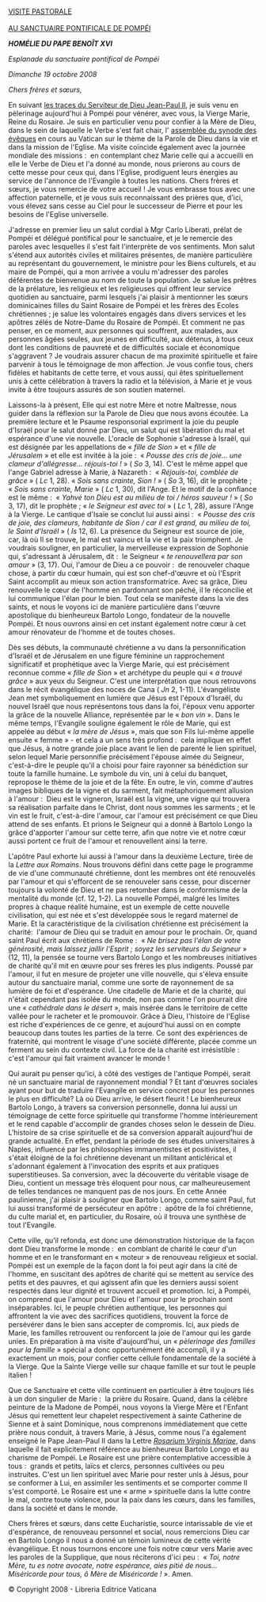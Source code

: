 [VISITE PASTORALE\
\
AU SANCTUAIRE PONTIFICALE DE POMPÉI](/content/benedict-xvi/fr/travels/2008/index_pompei.html)

***HOMÉLIE DU PAPE BENOÎT XVI***

*Esplanade du sanctuaire pontifical de Pompéi*

*Dimanche 19 octobre 2008*

*Chers frères et sœurs,*

En suivant [les traces du Serviteur de Dieu Jean-Paul II](/content/john-paul-ii/fr/travels/sub_index2003/trav_pompei-2003.html), je suis venu en pèlerinage aujourd'hui à Pompéi pour vénérer, avec vous, la Vierge Marie, Reine du Rosaire. Je suis en particulier venu pour confier à la Mère de Dieu, dans le sein de laquelle le Verbe s'est fait chair, l' [assemblée du synode des évêques](http://www.vatican.va/roman_curia/synod/index_fr.htm) en cours au Vatican sur le thème de la Parole de Dieu dans la vie et dans la mission de l'Eglise. Ma visite coïncide également avec la journée mondiale des missions :  en contemplant chez Marie celle qui a accueilli en elle le Verbe de Dieu et l'a donné au monde, nous prierons au cours de cette messe pour ceux qui, dans l'Eglise, prodiguent leurs énergies au service de l'annonce de l'Evangile à toutes les nations. Chers frères et sœurs, je vous remercie de votre accueil ! Je vous embrasse tous avec une affection paternelle, et je vous suis reconnaissant des prières que, d'ici, vous élevez sans cesse au Ciel pour le successeur de Pierre et pour les besoins de l'Eglise universelle.

J'adresse en premier lieu un salut cordial à Mgr Carlo Liberati, prélat de Pompéi et délégué pontifical pour le sanctuaire, et je le remercie des paroles avec lesquelles il s'est fait l'interprète de vos sentiments. Mon salut s'étend aux autorités civiles et militaires présentes, de manière particulière au représentant du gouvernement, le ministre pour les Biens culturels, et au maire de Pompéi, qui a mon arrivée a voulu m'adresser des paroles déférentes de bienvenue au nom de toute la population. Je salue les prêtres de la prélature, les religieux et les religieuses qui offrent leur service quotidien au sanctuaire, parmi lesquels j'ai plaisir à mentionner les sœurs dominicaines filles du Saint Rosaire de Pompéi et les frères des Ecoles chrétiennes ; je salue les volontaires engagés dans divers services et les apôtres zélés de Notre-Dame du Rosaire de Pompéi. Et comment ne pas penser, en ce moment, aux personnes qui souffrent, aux malades, aux personnes âgées seules, aux jeunes en difficulté, aux détenus, à tous ceux dont les conditions de pauvreté et de difficultés sociale et économique s'aggravent ? Je voudrais assurer chacun de ma proximité spirituelle et faire parvenir à tous le témoignage de mon affection. Je vous confie tous, chers fidèles et habitants de cette terre, et vous aussi, qui êtes spirituellement unis à cette célébration à travers la radio et la télévision, à Marie et je vous invite à être toujours assurés de son soutien maternel.

Laissons-la à présent, Elle qui est notre Mère et notre Maîtresse, nous guider dans la réflexion sur la Parole de Dieu que nous avons écoutée. La première lecture et le Psaume responsorial expriment la joie du peuple d'Israël pour le salut donné par Dieu, un salut qui est libération du mal et espérance d'une vie nouvelle. L'oracle de Sophonie s'adresse à Israël, qui est désignée par les appellations de « *fille de Sion* » et « *fille de Jérusalem* » et elle est invitée à la joie :  « *Pousse des cris de joie... une clameur d'allégresse... réjouis-toi !* » ( *So* 3, 14). C'est le même appel que l'ange Gabriel adresse à Marie, à Nazareth :  « *Réjouis-toi, comblée de grâce* » ( *Lc* 1, 28). « *Sois sans crainte, Sion !* » ( *So* 3, 16), dit le prophète ; « *Sois sans crainte, Marie* » ( *Lc* 1, 30), dit l'Ange. Et le motif de la confiance est le même :  « *Yahvé ton Dieu est au milieu de toi / héros sauveur !* » ( *So* 3, 17), dit le prophète ; « *le Seigneur est avec toi* » ( *Lc* 1, 28), assure l'Ange à la Vierge. Le cantique d'Isaïe se conclut lui aussi ainsi :  « *Pousse des cris de joie, des clameurs, habitante de Sion / car il est grand, au milieu de toi, le Saint d'Israël* » ( *Is* 12, 6). La présence du Seigneur est source de joie, car, là où Il se trouve, le mal est vaincu et la vie et la paix triomphent. Je voudrais souligner, en particulier, la merveilleuse expression de Sophonie qui, s'adressant à Jérusalem, dit :  le Seigneur « *te renouvellera par son amour* » (3, 17). Oui, l'amour de Dieu a ce pouvoir :  de renouveler chaque chose, à partir du cœur humain, qui est son chef-d'œuvre et où l'Esprit Saint accomplit au mieux son action transformatrice. Avec sa grâce, Dieu renouvelle le cœur de l'homme en pardonnant son péché, il le réconcilie et lui communique l'élan pour le bien. Tout cela se manifeste dans la vie des saints, et nous le voyons ici de manière particulière dans l'œuvre apostolique du bienheureux Bartolo Longo, fondateur de la nouvelle Pompéi. Et nous ouvrons ainsi en cet instant également notre cœur à cet amour rénovateur de l'homme et de toutes choses.

Dès ses débuts, la communauté chrétienne a vu dans la personnification d'Israël et de Jérusalem en une figure féminine un rapprochement significatif et prophétique avec la Vierge Marie, qui est précisément reconnue comme « *fille de Sion* » et archétype du peuple qui « *a trouvé grâce* » aux yeux du Seigneur. C'est une interprétation que nous retrouvons dans le récit évangélique des noces de Cana ( *Jn* 2, 1-11). L'évangéliste Jean met symboliquement en lumière que Jésus est l'époux d'Israël, du nouvel Israël que nous représentons tous dans la foi, l'époux venu apporter la grâce de la nouvelle Alliance, représentée par le « *bon vin* ». Dans le même temps, l'Evangile souligne également le rôle de Marie, qui est appelée au début « *la mère de Jésus* », mais que son Fils lui-même appelle ensuite « femme » - et cela a un sens très profond :  cela implique en effet que Jésus, à notre grande joie place avant le lien de parenté le lien spirituel, selon lequel Marie personnifie précisément l'épouse aimée du Seigneur, c'est-à-dire le peuple qu'il a choisi pour faire rayonner sa bénédiction sur toute la famille humaine. Le symbole du vin, uni à celui du banquet, repropose le thème de la joie et de la fête. En outre, le vin, comme d'autres images bibliques de la vigne et du sarment, fait métaphoriquement allusion à l'amour :  Dieu est le vigneron, Israël est la vigne, une vigne qui trouvera sa réalisation parfaite dans le Christ, dont nous sommes les sarments ; et le vin est le fruit, c'est-à-dire l'amour, car l'amour est précisément ce que Dieu attend de ses enfants. Et prions le Seigneur qui a donné à Bartolo Longo la grâce d'apporter l'amour sur cette terre, afin que notre vie et notre cœur aussi portent ce fruit de l'amour et renouvellent ainsi la terre.

L'apôtre Paul exhorte lui aussi à l'amour dans la deuxième Lecture, tirée de la *Lettre aux Romains*. Nous trouvons défini dans cette page le programme de vie d'une communauté chrétienne, dont les membres ont été renouvelés par l'amour et qui s'efforcent de se renouveler sans cesse, pour discerner toujours la volonté de Dieu et ne pas retomber dans le conformisme de la mentalité du monde (cf. 12, 1-2). La nouvelle Pompéi, malgré les limites propres à chaque réalité humaine, est un exemple de cette nouvelle civilisation, qui est née et s'est développée sous le regard maternel de Marie. Et la caractéristique de la civilisation chrétienne est précisément la charité:  l'amour de Dieu qui se traduit en amour pour le prochain. Or, quand saint Paul écrit aux chrétiens de Rome :  « *Ne brisez pas l'élan de votre générosité, mais laissez jaillir l'Esprit ; soyez les serviteurs du Seigneur* » (12, 11), la pensée se tourne vers Bartolo Longo et les nombreuses initiatives de charité qu'il mit en œuvre pour ses frères les plus indigents. Poussé par l'amour, il fut en mesure de projeter une ville nouvelle, qui s'éleva ensuite autour du sanctuaire marial, comme une sorte de rayonnement de sa lumière de foi et d'espérance. Une citadelle de Marie et de la charité, qui n'était cependant pas isolée du monde, non pas comme l'on pourrait dire une « *cathédrale dans le désert* », mais insérée dans le territoire de cette vallée pour le racheter et le promouvoir. Grâce à Dieu, l'histoire de l'Eglise est riche d'expériences de ce genre, et aujourd'hui aussi on en compte beaucoup dans toutes les parties de la terre. Ce sont des expériences de fraternité, qui montrent le visage d'une société différente, placée comme un ferment au sein du contexte civil. La force de la charité est irrésistible :  c'est l'amour qui fait vraiment avancer le monde !

Qui aurait pu penser qu'ici, à côté des vestiges de l'antique Pompéi, serait né un sanctuaire marial de rayonnement mondial ? Et tant d'œuvres sociales ayant pour but de traduire l'Evangile en service concret pour les personnes le plus en difficulté? Là où Dieu arrive, le désert fleurit ! Le bienheureux Bartolo Longo, à travers sa conversion personnelle, donna lui aussi un témoignage de cette force spirituelle qui transforme l'homme intérieurement et le rend capable d'accomplir de grandes choses selon le dessein de Dieu. L'histoire de sa crise spirituelle et de sa conversion apparaît aujourd'hui de grande actualité. En effet, pendant la période de ses études universitaires à Naples, influencé par les philosophies immanentistes et positivistes, il s'était éloigné de la foi chrétienne devenant un militant anticlérical et s'adonnant également à l'invocation des esprits et aux pratiques superstitieuses. Sa conversion, avec la découverte du véritable visage de Dieu, contient un message très éloquent pour nous, car malheureusement de telles tendances ne manquent pas de nos jours. En cette Année paulinienne, j'ai plaisir à souligner que Bartolo Longo, comme saint Paul, fut lui aussi transformé de persécuteur en apôtre :  apôtre de la foi chrétienne, du culte marial et, en particulier, du Rosaire, où il trouva une synthèse de tout l'Evangile.

Cette ville, qu'il refonda, est donc une démonstration historique de la façon dont Dieu transforme le monde :  en comblant de charité le cœur d'un homme et en le transformant en « moteur » de renouveau religieux et social. Pompéi est un exemple de la façon dont la foi peut agir dans la cité de l'homme, en suscitant des apôtres de charité qui se mettent au service des petits et des pauvres, et qui agissent afin que les derniers aussi soient respectés dans leur dignité et trouvent accueil et promotion. Ici, à Pompéi, on comprend que l'amour pour Dieu et l'amour pour le prochain sont inséparables. Ici, le peuple chrétien authentique, les personnes qui affrontent la vie avec des sacrifices quotidiens, trouvent la force de persévérer dans le bien sans accepter de compromis. Ici, aux pieds de Marie, les familles retrouvent ou renforcent la joie de l'amour qui les garde unies. En préparation à ma visite d'aujourd'hui, un « *pèlerinage des familles pour la famille* » spécial a donc opportunément été accompli, il y a exactement un mois, pour confier cette cellule fondamentale de la société à la Vierge. Que la Sainte Vierge veille sur chaque famille et sur tout le peuple italien !

Que ce Sanctuaire et cette ville continuent en particulier à être toujours liés à un don singulier de Marie :  la prière du Rosaire. Quand, dans la célèbre peinture de la Madone de Pompéi, nous voyons la Vierge Mère et l'Enfant Jésus qui remettent leur chapelet respectivement à sainte Catherine de Sienne et à saint Dominique, nous comprenons immédiatement que cette prière nous conduit, à travers Marie, à Jésus, comme nous l'a également enseigné le Pape Jean-Paul II dans la Lettre *[Rosarium Virginis Mariae](/content/john-paul-ii/fr/apost_letters/documents/hf_jp-ii_apl_20021016_rosarium-virginis-mariae.html)*, dans laquelle il fait explicitement référence au bienheureux Bartolo Longo et au charisme de Pompéi. Le Rosaire est une prière contemplative accessible à tous :  grands et petits, laïcs et clercs, personnes cultivées ou peu instruites. C'est un lien spirituel avec Marie pour rester unis à Jésus, pour se conformer à Lui, en assimiler les sentiments et se comporter comme Il s'est comporté. Le Rosaire est une « arme » spirituelle dans la lutte contre le mal, contre toute violence, pour la paix dans les cœurs, dans les familles, dans la société et dans le monde.

Chers frères et sœurs, dans cette Eucharistie, source intarissable de vie et d'espérance, de renouveau personnel et social, nous remercions Dieu car en Bartolo Longo il nous a donné un témoin lumineux de cette vérité évangélique. Et nous tournons encore une fois notre cœur vers Marie avec les paroles de la Supplique, que nous réciterons d'ici peu :  « *Toi, notre Mère, tu es notre avocate, notre espérance, aies pitié de nous... Miséricorde pour tous, ô Mère de Miséricorde !* ». Amen.

© Copyright 2008 - Libreria Editrice Vaticana